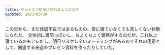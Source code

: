 ```yaml
---
title: やっとこさ椅子に座れるようになり
updated: 2023-03-09
---
```


この日から、まだ体調不良ではあるものの、常に寝ていなくても苦しくない状態になれた。
全体的に風邪っぽいし、ちょくちょく頭痛がするのだが、これ以上寝ているのもアレだし、明日リスケし辛いミーティングがあるのでそれの用意として、関連する来週のプレゼン資料を作ったりしていた。
